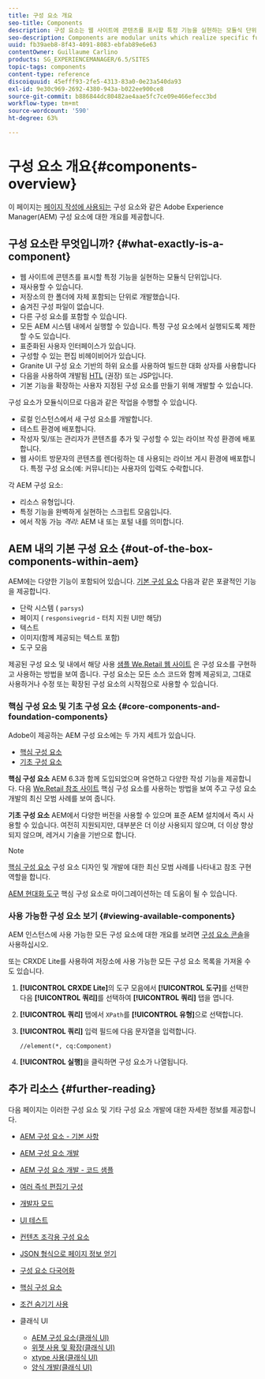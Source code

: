 ```yaml
---
title: 구성 요소 개요
seo-title: Components
description: 구성 요소는 웹 사이트에 콘텐츠를 표시할 특정 기능을 실현하는 모듈식 단위입니다.
seo-description: Components are modular units which realize specific functionality to present your content on your website
uuid: fb39aeb8-8f43-4091-8083-ebfab89e6e63
contentOwner: Guillaume Carlino
products: SG_EXPERIENCEMANAGER/6.5/SITES
topic-tags: components
content-type: reference
discoiquuid: 45efff93-2fe5-4313-83a0-0e23a540da93
exl-id: 9e30c969-2692-4380-943a-b022ee900ce8
source-git-commit: b886844dc80482ae4aae5fc7ce09e466efecc3bd
workflow-type: tm+mt
source-wordcount: '590'
ht-degree: 63%

---
```


# 구성 요소 개요{#components-overview}

이 페이지는 [페이지 작성에 사용되는](/help/sites-authoring/default-components-foundation.md) 구성 요소와 같은 Adobe Experience Manager(AEM) 구성 요소에 대한 개요를 제공합니다.

## 구성 요소란 무엇입니까? {#what-exactly-is-a-component}

* 웹 사이트에 콘텐츠를 표시할 특정 기능을 실현하는 모듈식 단위입니다.
* 재사용할 수 있습니다.
* 저장소의 한 폴더에 자체 포함되는 단위로 개발했습니다.
* 숨겨진 구성 파일이 없습니다.
* 다른 구성 요소를 포함할 수 있습니다.
* 모든 AEM 시스템 내에서 실행할 수 있습니다. 특정 구성 요소에서 실행되도록 제한할 수도 있습니다.
* 표준화된 사용자 인터페이스가 있습니다.
* 구성할 수 있는 편집 비헤이비어가 있습니다.
* Granite UI 구성 요소 기반의 하위 요소를 사용하여 빌드한 대화 상자를 사용합니다
* 다음을 사용하여 개발됨 [HTL](https://experienceleague.adobe.com/docs/experience-manager-htl/content/overview.html) (권장) 또는 JSP입니다.
* 기본 기능을 확장하는 사용자 지정된 구성 요소를 만들기 위해 개발할 수 있습니다.

구성 요소가 모듈식이므로 다음과 같은 작업을 수행할 수 있습니다.

* 로컬 인스턴스에서 새 구성 요소를 개발합니다.
* 테스트 환경에 배포합니다.
* 작성자 및/또는 관리자가 콘텐츠를 추가 및 구성할 수 있는 라이브 작성 환경에 배포합니다.
* 웹 사이트 방문자의 콘텐츠를 렌더링하는 데 사용되는 라이브 게시 환경에 배포합니다. 특정 구성 요소(예: 커뮤니티)는 사용자의 입력도 수락합니다.

각 AEM 구성 요소:

* 리소스 유형입니다.
* 특정 기능을 완벽하게 실현하는 스크립트 모음입니다.
* 에서 작동 가능 *격리*: AEM 내 또는 포털 내를 의미합니다.

## AEM 내의 기본 구성 요소 {#out-of-the-box-components-within-aem}

AEM에는 다양한 기능이 포함되어 있습니다. [기본 구성 요소](/help/sites-authoring/default-components.md) 다음과 같은 포괄적인 기능을 제공합니다.

* 단락 시스템 ( `parsys`)
* 페이지 ( `responsivegrid` - 터치 지원 UI만 해당)
* 텍스트
* 이미지(함께 제공되는 텍스트 포함)
* 도구 모음

제공된 구성 요소 및 내에서 해당 사용 [샘플 We.Retail 웹 사이트](/help/sites-developing/we-retail.md) 은 구성 요소를 구현하고 사용하는 방법을 보여 줍니다. 구성 요소는 모든 소스 코드와 함께 제공되고, 그대로 사용하거나 수정 또는 확장된 구성 요소의 시작점으로 사용할 수 있습니다.

### 핵심 구성 요소 및 기초 구성 요소 {#core-components-and-foundation-components}

Adobe이 제공하는 AEM 구성 요소에는 두 가지 세트가 있습니다.

* [핵심 구성 요소](https://experienceleague.adobe.com/docs/experience-manager-core-components/using/introduction.html?lang=ko)
* [기초 구성 요소](/help/sites-authoring/default-components-foundation.md)

**핵심 구성 요소** AEM 6.3과 함께 도입되었으며 유연하고 다양한 작성 기능을 제공합니다. 다음 [We.Retail 참조 사이트](/help/sites-developing/we-retail.md) 핵심 구성 요소를 사용하는 방법을 보여 주고 구성 요소 개발의 최신 모범 사례를 보여 줍니다.

**기초 구성 요소** AEM에서 다양한 버전을 사용할 수 있으며 표준 AEM 설치에서 즉시 사용할 수 있습니다. 여전히 지원되지만, 대부분은 더 이상 사용되지 않으며, 더 이상 향상되지 않으며, 레거시 기술을 기반으로 합니다.

>[!NOTE]
>
>[핵심 구성 요소](https://experienceleague.adobe.com/docs/experience-manager-core-components/using/introduction.html?lang=ko) 구성 요소 디자인 및 개발에 대한 최신 모범 사례를 나타내고 참조 구현 역할을 합니다.
>
>[AEM 현대화 도구](modernization-tools.md) 핵심 구성 요소로 마이그레이션하는 데 도움이 될 수 있습니다.

### 사용 가능한 구성 요소 보기 {#viewing-available-components}

AEM 인스턴스에 사용 가능한 모든 구성 요소에 대한 개요를 보려면 [구성 요소 콘솔](/help/sites-authoring/default-components-console.md)을 사용하십시오.

또는 CRXDE Lite를 사용하여 저장소에 사용 가능한 모든 구성 요소 목록을 가져올 수도 있습니다.

1. **[!UICONTROL CRXDE Lite]**&#x200B;의 도구 모음에서 **[!UICONTROL 도구]**&#x200B;를 선택한 다음 **[!UICONTROL 쿼리]**&#x200B;를 선택하여 **[!UICONTROL 쿼리]** 탭을 엽니다.

1. **[!UICONTROL 쿼리]** 탭에서 `XPath`를 **[!UICONTROL 유형]**&#x200B;으로 선택합니다.

1. **[!UICONTROL 쿼리]** 입력 필드에 다음 문자열을 입력합니다.

   `//element(*, cq:Component)`

1. **[!UICONTROL 실행]**&#x200B;을 클릭하면 구성 요소가 나열됩니다.

## 추가 리소스 {#further-reading}

다음 페이지는 이러한 구성 요소 및 기타 구성 요소 개발에 대한 자세한 정보를 제공합니다.

* [AEM 구성 요소 - 기본 사항](/help/sites-developing/components-basics.md)
* [AEM 구성 요소 개발](/help/sites-developing/developing-components.md)
* [AEM 구성 요소 개발 - 코드 샘플](/help/sites-developing/developing-components-samples.md)
* [여러 즉석 편집기 구성](/help/sites-developing/multiple-inplace-editors.md)
* [개발자 모드](/help/sites-developing/developer-mode.md)
* [UI 테스트](/help/sites-developing/hobbes.md)
* [컨텐츠 조각용 구성 요소](/help/sites-developing/components-content-fragments.md)
* [JSON 형식으로 페이지 정보 얻기](/help/sites-developing/pageinfo.md)
* [구성 요소 다국어화](/help/sites-developing/i18n.md)
* [핵심 구성 요소](https://experienceleague.adobe.com/docs/experience-manager-core-components/using/introduction.html?lang=ko)
* [조건 숨기기 사용](/help/sites-developing/hide-conditions.md)
* 클래식 UI

   * [AEM 구성 요소(클래식 UI)](/help/sites-developing/developing-components-classic.md)
   * [위젯 사용 및 확장(클래식 UI)](/help/sites-developing/widgets.md)
   * [xtype 사용(클래식 UI)](/help/sites-developing/xtypes.md)
   * [양식 개발(클래식 UI)](/help/sites-developing/developing-forms.md)
